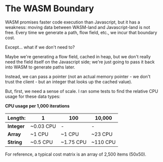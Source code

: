 # The WASM Boundary

WASM promises faster code execution than Javascript, but it has a weakness: moving data between WASM-land and Javascript-land is not free. Every time we generate a path, flow field, etc., we incur that boundary cost.

Except... what if we don't need to?

Maybe we're generating a flow field, cached in heap, but we don't really need the field itself on the Javascript side; we're just going to pass it back into WASM to generate paths later.

Instead, we can pass a pointer (not an actual memory pointer - we don't trust the client - but an integer that looks up the cached value).

But, first, we need a sense of scale. I ran some tests to find the relative CPU usage for these data types:

**CPU usage per 1,000 iterations**

| Length:     | 1         | 100       | 10,000   |
| ----------- | --------- | --------- | -------- |
| **Integer** | ~0.03 CPU | -         | -        |
| **Array**   | ~1 CPU    | ~1 CPU    | ~23 CPU  |
| **String**  | ~0.5 CPU  | ~1.75 CPU | ~110 CPU |

For reference, a typical cost matrix is an array of 2,500 items (50x50).

